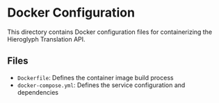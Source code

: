 # Docker Configuration

This directory contains Docker configuration files for containerizing the Hieroglyph Translation API.

## Files

- `Dockerfile`: Defines the container image build process
- `docker-compose.yml`: Defines the service configuration and dependencies 